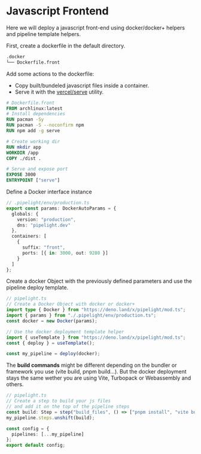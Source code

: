 # Javascript Frontend

Here we will deploy a javascript front-end using docker/docker+ helpers and pipeline template helpers.

First, create a dockerfile in the default directory.

```sh
.docker
└── Dockerfile.front
```

Add some actions to the dockerfile:

- Copy built/bundeled javascript files inside a container.
- Serve it with the [vercel/serve](https://github.com/vercel/serve) utility.

```dockerfile
# Dockerfile.front
FROM archlinux:latest
# Install dependencies
RUN pacman -Sy
RUN pacman -S --noconfirm npm
RUN npm add -g serve

# Create working dir
RUN mkdir app
WORKDIR /app
COPY ./dist .

# Serve and expose port
EXPOSE 3000
ENTRYPOINT ["serve"]

```

Define a Docker interface instance

```ts
// .pipelight/env/production.ts
export const params: DockerAutoParams = {
  globals: {
    version: "production",
    dns: "pipelight.dev"
  },
  containers: [
    {
      suffix: "front",
      ports: [{ in: 3000, out: 9280 }]
    }
  ]
};
```

Create a docker Object with the previously defined parameters
and use the pipeline deploy template.

```ts
// pipelight.ts
// Create a Docker Object with docker or docker+
import type { Docker } from "https://deno.land/x/pipelight/mod.ts";
import { params } from "./.pipelight/env/production.ts";
const docker = new Docker(params);

// Use the docker deployment template helper
import { useTemplate } from "https://deno.land/x/pipelight/mod.ts";
const { deploy } = useTemplate();

const my_pipeline = deploy(docker);
```

The **build commands** might be different depending on the bundler or framework you use (vite build, pnpm build...).
But the docker deployment stays the same wether you are using Vite, Turbopack or Webassembly and others.

```ts
// pipelight.ts
// Create a step to build your js files
// and add it on the top of the pipeline steps
const build: Step = step("build_files", () => ["pnpm install", "vite build"]);
my_pipeline.steps.unshift(build);

const config = {
  pipelines: [...my_pipeline]
};
export default config;
```
